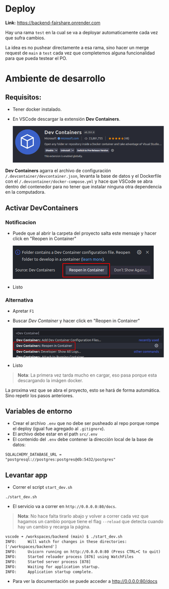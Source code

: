 # Deploy
**Link:** https://backend-fairshare.onrender.com

Hay una rama `test` en la cual se va a deployar automaticamente cada vez que sufra cambios. 

La idea es no pushear directamente a esa rama, sino hacer un merge request de `main` a `test` cada vez que completemos alguna funcionalidad para que pueda testear el PO.

# Ambiente de desarrollo

## Requisitos:
- Tener docker instalado.
- En VSCode descargar la extensión **Dev Containers**.
    
    ![alt text](media/dev_container_image.png)

**Dev Containers** agarra el archivo de configuración `/.devcontainer/devcontainer.json`, levanta la base de datos y el Dockerfile con el `/.devcontainer/docker-compose.yml` y hace que VSCode se abra dentro del contenedor para no tener que instalar ninguna otra dependencia en la computadora.

## Activar DevContainers
### Notificacion
- Puede que al abrir la carpeta del proyecto salta este mensaje y hacer click en "Reopen in Container"
    
    ![alt text](media/reopen_in_container.png)
- Listo

### Alternativa
- Apretar `F1`
- Buscar *Dev Container* y hacer click en "Reopen in Container"
    
    ![alt text](media/f1_reopen_in_container.png)
- Listo

> **Nota**: La primera vez tarda mucho en cargar, eso pasa porque esta descargando la imágen docker.

La proxima vez que se abra el proyecto, esto se hará de forma automática. Sino repetir los pasos anteriores.

## Variables de entorno

- Crear el archivo `.env` que no debe ser pusheado al repo porque rompe el deploy (igual fue agregado al `.gitignore`).
- El archivo debe estar en el path `src/.env`
- El contenido del `.env` debe contener la dirección local de la base de datos:

```
SQLALCHEMY_DATABASE_URL = "postgresql://postgres:postgres@db:5432/postgres"
```

## Levantar app

- Correr el script `start_dev.sh`
```shell
./start_dev.sh
```
- El servicio va a correr en `http://0.0.0.0:80/docs`.

> **Nota**: No hace falta tirarlo abajo y volver a correr cada vez que hagamos un cambio porque tiene el flag `--reload` que detecta cuando hay un cambio y recarga la página.

```shell
vscode ➜ /workspaces/backend (main) $ ./start_dev.sh 
INFO:     Will watch for changes in these directories: ['/workspaces/backend']
INFO:     Uvicorn running on http://0.0.0.0:80 (Press CTRL+C to quit)
INFO:     Started reloader process [876] using WatchFiles
INFO:     Started server process [878]
INFO:     Waiting for application startup.
INFO:     Application startup complete.
```

- Para ver la documentación se puede acceder a http://0.0.0.0:80/docs